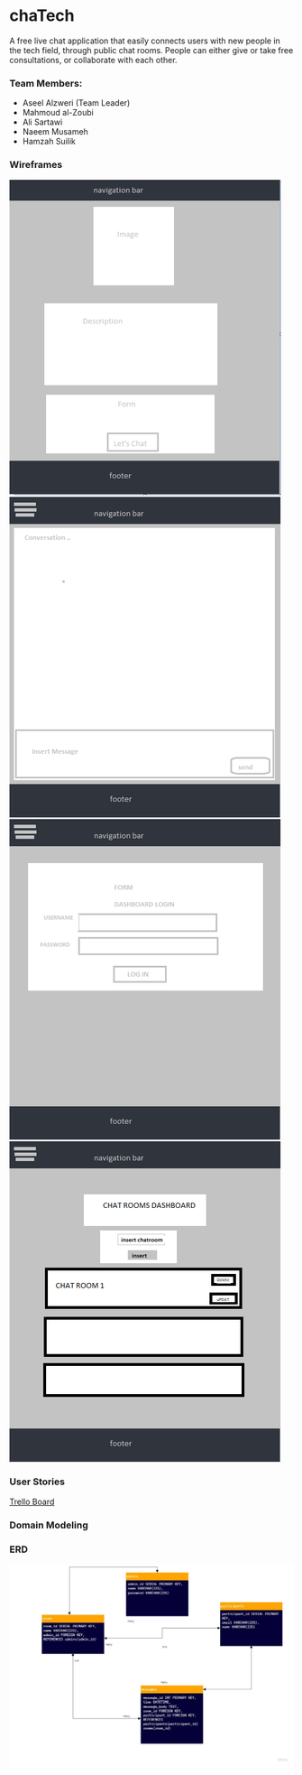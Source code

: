 # chaTech

A free live chat application that easily connects users with new people in the tech field, through public chat rooms. People can either give or take free consultations, or collaborate with each other.


### Team Members:
 - Aseel Alzweri (Team Leader)
 - Mahmoud al-Zoubi
 - Ali Sartawi
 - Naeem Musameh
 - Hamzah Suilik

### Wireframes
<img src="Images-Pre\Wire-Frame -1 - Home Page.PNG">
<img src="Images-Pre\Wire-Frame -2 - Chat Page.png">
<img src="Images-Pre\Wire-Frame -3 - Dashbaord - Login.png">
<img src="Images-Pre\Wire-Frame -4 - DASHBOARD.png">

### User Stories
<a href="https://trello.com/b/WAdxqQMB/chatech"> Trello Board </a>


### Domain Modeling




### ERD 
<img src="Images-Pre\DATABASE DIAGRAM - ERD.jpg">